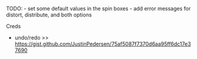 TODO:
    - set some default values in the spin boxes
    - add error messages for distort, distribute, and both options

Creds
- undo/redo >> https://gist.github.com/JustinPedersen/75af5087f7370d6aa95ff6dc17e37690